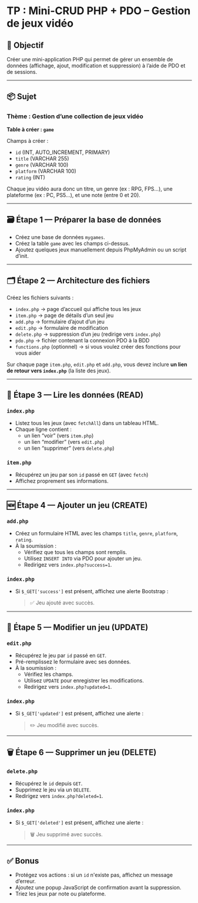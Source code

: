 
# TP : Mini-CRUD PHP + PDO – Gestion de jeux vidéo

## 🎯 Objectif

Créer une mini-application PHP qui permet de gérer un ensemble de données (affichage, ajout, modification et suppression) à l’aide de PDO et de sessions.

---

## 📦 Sujet

### Thème : Gestion d’une collection de **jeux vidéo**

**Table à créer : `game`**

Champs à créer :
- `id` (INT, AUTO_INCREMENT, PRIMARY)
- `title` (VARCHAR 255)
- `genre` (VARCHAR 100)
- `platform` (VARCHAR 100)
- `rating` (INT)

Chaque jeu vidéo aura donc un titre, un genre (ex : RPG, FPS…), une plateforme (ex : PC, PS5…), et une note (entre 0 et 20).

---

## 🗃️ Étape 1 — Préparer la base de données

- Créez une base de données `mygames`.
- Créez la table `game` avec les champs ci-dessus.
- Ajoutez quelques jeux manuellement depuis PhpMyAdmin ou un script d’init.

---

## 🗂️ Étape 2 — Architecture des fichiers

Créez les fichiers suivants :
- `index.php` → page d’accueil qui affiche tous les jeux
- `item.php` → page de détails d’un seul jeu
- `add.php` → formulaire d’ajout d’un jeu
- `edit.php` → formulaire de modification
- `delete.php` → suppression d’un jeu (redirige vers `index.php`)
- `pdo.php` → fichier contenant la connexion PDO à la BDD
- `functions.php` (optionnel) → si vous voulez créer des fonctions pour vous aider

Sur chaque page `item.php`, `edit.php` et `add.php`, vous devez inclure **un lien de retour vers `index.php`** (la liste des jeux).

---

## 📄 Étape 3 — Lire les données (READ)

### `index.php`

- Listez tous les jeux (avec `fetchAll`) dans un tableau HTML.
- Chaque ligne contient :
  - un lien “voir” (vers `item.php`)
  - un lien “modifier” (vers `edit.php`)
  - un lien “supprimer” (vers `delete.php`)

### `item.php`

- Récupérez un jeu par son `id` passé en `GET` (avec `fetch`)
- Affichez proprement ses informations.

---

## 🆕 Étape 4 — Ajouter un jeu (CREATE)

### `add.php`

- Créez un formulaire HTML avec les champs `title`, `genre`, `platform`, `rating`.
- À la soumission :
  - Vérifiez que tous les champs sont remplis.
  - Utilisez `INSERT INTO` via PDO pour ajouter un jeu.
  - Redirigez vers `index.php?success=1`.

### `index.php`

- Si `$_GET['success']` est présent, affichez une alerte Bootstrap :
  > ✅ Jeu ajouté avec succès.

---

## 🔄 Étape 5 — Modifier un jeu (UPDATE)

### `edit.php`

- Récupérez le jeu par `id` passé en `GET`.
- Pré-remplissez le formulaire avec ses données.
- À la soumission :
  - Vérifiez les champs.
  - Utilisez `UPDATE` pour enregistrer les modifications.
  - Redirigez vers `index.php?updated=1`.

### `index.php`

- Si `$_GET['updated']` est présent, affichez une alerte :
  > ✏️ Jeu modifié avec succès.

---

## 🗑️ Étape 6 — Supprimer un jeu (DELETE)

### `delete.php`

- Récupérez le `id` depuis `GET`.
- Supprimez le jeu via un `DELETE`.
- Redirigez vers `index.php?deleted=1`.

### `index.php`

- Si `$_GET['deleted']` est présent, affichez une alerte :
  > 🗑️ Jeu supprimé avec succès.

---

## ✅ Bonus

- Protégez vos actions : si un `id` n'existe pas, affichez un message d’erreur.
- Ajoutez une popup JavaScript de confirmation avant la suppression.
- Triez les jeux par note ou plateforme.
